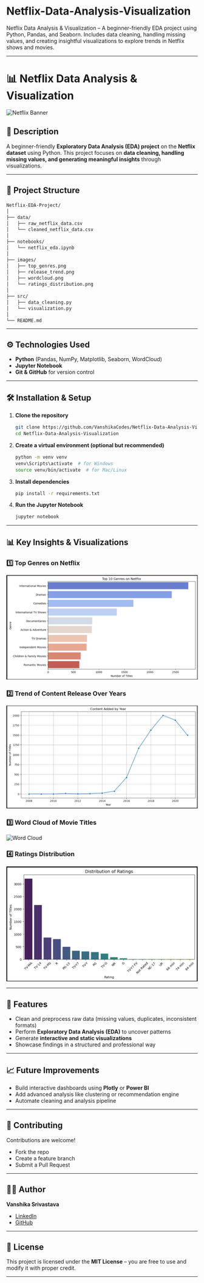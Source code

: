 # Netflix-Data-Analysis-Visualization
Netflix Data Analysis &amp; Visualization – A beginner-friendly EDA project using Python, Pandas, and Seaborn. Includes data cleaning, handling missing values, and creating insightful visualizations to explore trends in Netflix shows and movies.


---

# 📊 Netflix Data Analysis & Visualization

![Netflix Banner](images/banner.png) <!-- Optional banner image -->

## 📌 Description

A beginner-friendly **Exploratory Data Analysis (EDA) project** on the **Netflix dataset** using Python. This project focuses on **data cleaning, handling missing values, and generating meaningful insights** through visualizations.

---

## 📂 Project Structure

```
Netflix-EDA-Project/
│
├── data/
│   ├── raw_netflix_data.csv
│   └── cleaned_netflix_data.csv
│
├── notebooks/
│   └── netflix_eda.ipynb
│
├── images/
│   ├── top_genres.png
│   ├── release_trend.png
│   ├── wordcloud.png
│   └── ratings_distribution.png
│
├── src/
│   ├── data_cleaning.py
│   └── visualization.py
│
└── README.md
```

---

## ⚙️ Technologies Used

* **Python** (Pandas, NumPy, Matplotlib, Seaborn, WordCloud)
* **Jupyter Notebook**
* **Git & GitHub** for version control

---

## 🛠️ Installation & Setup

1. **Clone the repository**

   ```bash
   git clone https://github.com/VanshikaCodes/Netflix-Data-Analysis-Visualization
   cd Netflix-Data-Analysis-Visualization
   ```

2. **Create a virtual environment (optional but recommended)**

   ```bash
   python -m venv venv
   venv\Scripts\activate  # for Windows
   source venv/bin/activate  # for Mac/Linux
   ```

3. **Install dependencies**

   ```bash
   pip install -r requirements.txt
   ```

4. **Run the Jupyter Notebook**

   ```bash
   jupyter notebook
   ```

---

## 📊 Key Insights & Visualizations

### 1️⃣ **Top Genres on Netflix**

![Top Genres](images/top_genres.png)

### 2️⃣ **Trend of Content Release Over Years**

![Release Trend](images/release_trend.png)

### 3️⃣ **Word Cloud of Movie Titles**

![Word Cloud](images/wordcloud.png)

### 4️⃣ **Ratings Distribution**

![Ratings Distribution](images/ratings_distribution.png)

---

## 🚀 Features

* Clean and preprocess raw data (missing values, duplicates, inconsistent formats)
* Perform **Exploratory Data Analysis (EDA)** to uncover patterns
* Generate **interactive and static visualizations**
* Showcase findings in a structured and professional way

---

## 📈 Future Improvements

* Build interactive dashboards using **Plotly** or **Power BI**
* Add advanced analysis like clustering or recommendation engine
* Automate cleaning and analysis pipeline

---

## 🤝 Contributing

Contributions are welcome!

* Fork the repo
* Create a feature branch
* Submit a Pull Request

---

## 🧑‍💻 Author

**Vanshika Srivastava**

* [LinkedIn](https://www.linkedin.com/)
* [GitHub](https://github.com/)

---

## 📜 License

This project is licensed under the **MIT License** – you are free to use and modify it with proper credit.

---

